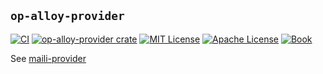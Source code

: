 ## `op-alloy-provider`

<a href="https://github.com/alloy-rs/op-alloy/actions/workflows/ci.yml"><img src="https://github.com/alloy-rs/op-alloy/actions/workflows/ci.yml/badge.svg?label=ci" alt="CI"></a>
<a href="https://crates.io/crates/op-alloy-provider"><img src="https://img.shields.io/crates/v/op-alloy-provider.svg" alt="op-alloy-provider crate"></a>
<a href="https://github.com/alloy-rs/op-alloy/blob/main/LICENSE-MIT"><img src="https://img.shields.io/badge/License-MIT-d1d1f6.svg?label=license&labelColor=2a2f35" alt="MIT License"></a>
<a href="https://github.com/alloy-rs/op-alloy/blob/main/LICENSE-APACHE"><img src="https://img.shields.io/badge/License-APACHE-d1d1f6.svg?label=license&labelColor=2a2f35" alt="Apache License"></a>
<a href="https://alloy-rs.github.io/op-alloy"><img src="https://img.shields.io/badge/Book-854a15?logo=mdBook&labelColor=2a2f35" alt="Book"></a>


See [maili-provider]

[maili-provider]: https://github.com/op-rs/maili/blob/main/crates/provider/README.md
